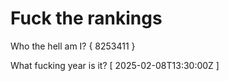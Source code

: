 # Fuck the rankings

Who the hell am I?
{ 8253411 }

What fucking year is it?
[ 2025-02-08T13:30:00Z ]
